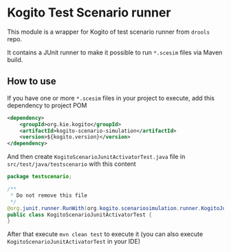 Kogito Test Scenario runner
===========================

This module is a wrapper for Kogito of test scenario runner from `drools` repo.

It contains a JUnit runner to make it possible to run `*.scesim` files via Maven build.

How to use
----------

If you have one or more `*.scesim` files in your project to execute, add this dependency to project POM

```xml
<dependency>
    <groupId>org.kie.kogito</groupId>
    <artifactId>kogito-scenario-simulation</artifactId>
    <version>${kogito.version}</version>
</dependency>
```

And then create `KogitoScenarioJunitActivatorTest.java` file in `src/test/java/testscenario` with this content

```java
package testscenario;

/**
 * Do not remove this file
 */
@org.junit.runner.RunWith(org.kogito.scenariosimulation.runner.KogitoJunitActivator.class)
public class KogitoScenarioJunitActivatorTest {
}
```

After that execute `mvn clean test` to execute it (you can also execute `KogitoScenarioJunitActivatorTest` in your IDE)
